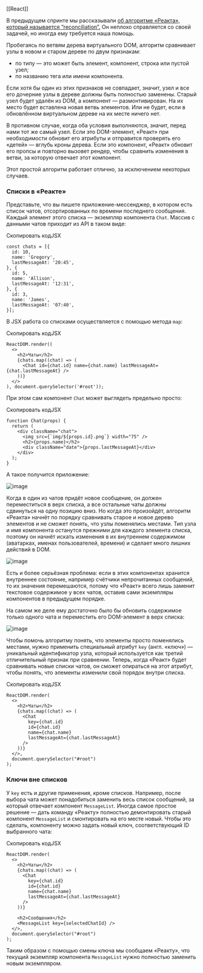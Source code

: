 [[React]]

В предыдущем спринте мы рассказывали [об алгоритме «Реакта», который называется “reconciliation”.](https://praktikum.yandex.ru/trainer/web/lesson/b3814563-4d75-427e-9fa9-92f7f6d3b4a7) Он неплохо справляется со своей задачей, но иногда ему требуется наша помощь.

Пробегаясь по ветвям дерева виртуального DOM, алгоритм сравнивает узлы в новом и старом дереве по двум признакам:

-   по типу — это может быть элемент, компонент, строка или пустой узел;
-   по названию тега или имени компонента.

Если хотя бы один из этих признаков не совпадает, значит, узел и все его дочерние узлы в дереве должны быть полностью заменены. Старый узел будет удалён из DOM, а компонент — размонтивирован. На их место будет вставлена новая ветвь элементов. Или не будет, если в обновлённом виртуальном дереве на их месте ничего нет.

В противном случае, когда оба условия выполняются, значит, перед нами тот же самый узел. Если это DOM-элемент, «Реакт» при необходимости обновит его атрибуты и отправится проверять его «детей» — вглубь кроны дерева. Если это компонент, «Реакт» обновит его пропсы и повторно вызовет рендер, чтобы сравнить изменения в ветви, за которую отвечает этот компонент.

Этот простой алгоритм работает отлично, за исключением некоторых случаев.

### Списки в «Реакте»

Представьте, что вы пишете приложение-мессенджер, в котором есть список чатов, отсортированных по времени последнего сообщения. Каждый элемент этого списка — экземпляр компонента `Chat`. Массив с данными чатов приходит из API в таком виде:

Скопировать кодJSX

```
const chats = [{
  id: 10,
  name: 'Gregory',
  lastMessageAt: '20:45',
}, {
  id: 5,
  name: 'Allison',
  lastMessageAt: '12:31',
}, {
  id: 3,
  name: 'James',
  lastMessageAt: '07:40',
}]; 
```

В JSX работа со списками осуществляется с помощью метода `map`:

Скопировать кодJSX

```
ReactDOM.render((
  <>
    <h2>Чаты</h2>
    {chats.map((chat) => (
      <Chat id={chat.id} name={chat.name} lastMessageAt={chat.lastMessageAt} />
    ))}
  </>
), document.querySelector('#root')); 
```

При этом сам компонент `Chat` может выглядеть предельно просто:

Скопировать кодJSX

```
function Chat(props) {
  return (
    <div className="chat">
      <img src={`img/${props.id}.png`} width="75" />
      <h2>{props.name}</h2>
      <div className="date">{props.lastMessageAt}</div>
    </div>
  );
} 
```

А такое получится приложение:

![image](https://pictures.s3.yandex.net/resources/S11.4_01_keys_1595768439.png)

Когда в один из чатов придёт новое сообщение, он должен переместиться в верх списка, а все остальные чаты должны сдвинуться на одну позицию вниз. Но когда это произойдёт, алгоритм «Реакта» начнёт по порядку сравнивать старое и новое дерево элементов и не сможет понять, что узлы поменялись местами. Тип узла и имя компонента останутся прежними для каждого элемента списка, поэтому он начнёт искать изменения в их внутреннем содержимом (аватарках, именах пользователей, времени) и сделает много лишних действий в DOM.

![image](https://pictures.s3.yandex.net/resources/S11.4_02_keys_1595768475.png)

Есть и более серьёзная проблема: если в этих компонентах хранится внутреннее состояние, например счётчики непрочитанных сообщений, то их значения перемешаются, потому что «Реакт» всего лишь заменит текстовое содержимое у всех чатов, оставив сами экземпляры компонентов в предыдущем порядке.

На самом же деле ему достаточно было бы обновить содержимое только одного чата и переместить его DOM-элемент в верх списка:

![image](https://pictures.s3.yandex.net/resources/S11.4_03_keys_1595768513.png)

Чтобы помочь алгоритму понять, что элементы просто поменялись местами, нужно применить специальный атрибут `key` (англ. «ключ») — уникальный идентификатор узла, который используется как третий отличительный признак при сравнении. Теперь, когда «Реакт» будет сравнивать новые списки чатов, он сможет опираться на этот атрибут, чтобы понять, что элементы изменили свой порядок внутри списка.

Скопировать кодJSX

```
ReactDOM.render(
  <>
    <h2>Чаты</h2>
    {chats.map((chat) => (
      <Chat
        key={chat.id}
        id={chat.id}
        name={chat.name}
        lastMessageAt={chat.lastMessageAt}
      />
    ))}
  </>,
  document.querySelector("#root")
); 
```

### Ключи вне списков

У `key` есть и другие применения, кроме списков. Например, после выбора чата может понадобиться заменить весь список сообщений, за который отвечает компонент `MessageList`. Иногда самое простое решение — дать команду «Реакту» полностью демонтировать старый компонент `MessageList` и смонтировать на его месте новый. Чтобы это сделать, компоненту можно задать новый ключ, соответствующий ID выбранного чата:

Скопировать кодJSX

```
ReactDOM.render(
  <>
    <h2>Чаты</h2>
    {chats.map((chat) => (
      <Chat
        key={chat.id}
        id={chat.id}
        name={chat.name}
        lastMessageAt={chat.lastMessageAt}
      />
    ))}

    <h2>Сообщения</h2>
    <MessageList key={selectedChatId} />
  </>,
  document.querySelector("#root")
); 
```

Таким образом с помощью смены ключа мы сообщаем «Реакту», что текущий экземпляр компонента `MessageList` нужно полностью заменить новым экземпляром.